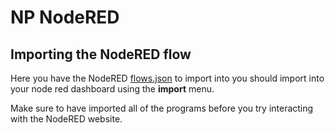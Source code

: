 # NP NodeRED

## Importing the NodeRED flow

Here you have the NodeRED [flows.json](flows.json) to import into you should import into your node red dashboard using the **import** menu.

Make sure to have imported all of the programs before you try interacting with the NodeRED website.
